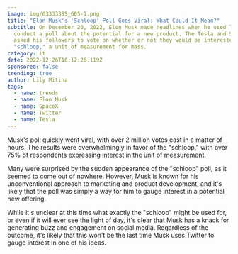 ```yaml
---
image: img/63333385_605-1.png
title: "Elon Musk's 'Schloop' Poll Goes Viral: What Could It Mean?"
subtitle: On December 20, 2022, Elon Musk made headlines when he used Twitter to
  conduct a poll about the potential for a new product. The Tesla and SpaceX CEO
  asked his followers to vote on whether or not they would be interested in a
  "schloop," a unit of measurement for mass.
category: it
date: 2022-12-26T16:12:26.119Z
sponsored: false
trending: true
author: Lily Mitina
tags:
  - name: trends
  - name: Elon Musk
  - name: SpaceX
  - name: Twitter
  - name: Tesla
---
```

<!--StartFragment-->

Musk's poll quickly went viral, with over 2 million votes cast in a matter of hours. The results were overwhelmingly in favor of the "schloop," with over 75% of respondents expressing interest in the unit of measurement.

Many were surprised by the sudden appearance of the "schloop" poll, as it seemed to come out of nowhere. However, Musk is known for his unconventional approach to marketing and product development, and it's likely that the poll was simply a way for him to gauge interest in a potential new offering.

While it's unclear at this time what exactly the "schloop" might be used for, or even if it will ever see the light of day, it's clear that Musk has a knack for generating buzz and engagement on social media. Regardless of the outcome, it's likely that this won't be the last time Musk uses Twitter to gauge interest in one of his ideas.



<!--EndFragment-->